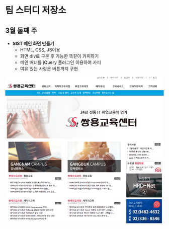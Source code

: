 # 팀 스터디 저장소

## 3월 둘째 주

* **SIST 메인 화면 만들기**
  * HTML, CSS, JS이용
  * 화면 div로 구분 후 가능한 똑같이 카피하기
  * 메인 배너를 jQuery 플러그인 이용하여 카피
  * 여유 있는 사람은 버튼까지 구현  

![01](https://github.com/younggeun0/younggeun0.github.io/blob/master/_posts/img/team_study/01.png?raw=true)
